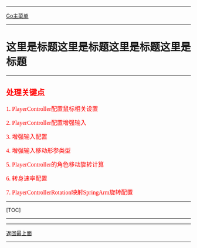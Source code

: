 ___________________________________________________________________________________________
[Go主菜单](../MainMenu.md)
___________________________________________________________________________________________

# 这里是标题这里是标题这里是标题这里是标题

___________________________________________________________________________________________

## <font color=red>处理关键点</font>

<font face="黑体" color=red size=3>1. PlayerController配置鼠标相关设置</font>

<font face="黑体" color=red size=3>2. PlayerController配置增强输入</font>

<font face="黑体" color=red size=3>3. 增强输入配置</font>

<font face="黑体" color=red size=3>4. 增强输入移动形参类型</font>

<font face="黑体" color=red size=3>5. PlayerController的角色移动旋转计算</font>

<font face="黑体" color=red size=3>6. 转身速率配置</font>

<font face="黑体" color=red size=3>7. PlayerControllerRotation映射SpringArm旋转配置</font>

___________________________________________________________________________________________
[TOC]
___________________________________________________________________________________________













___________________________________________________________________________________________

[返回最上面](#Go主菜单)

___________________________________________________________________________________________